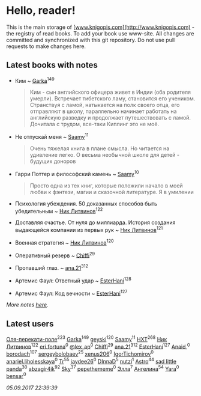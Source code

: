 # Hello, reader!
This is the main storage of [www.knigopis.com](http://www.knigopis.com) - the registry of read books.
To add your book use www-site. All changes are committed and synchronized with this git repository.
Do not use pull requests to make changes here.


## Latest books with notes
* Ким ~ [Garka](users/115/115753719718250012620-google)<sup>149</sup>
    > Ким - сын английского офицера живет в Индии (оба родителя умерли). Встречает тибетского ламу, становится его учеником. Странствуя с ламой, натыкается на полк своего отца, его отправляют в школу, параллельно начинает работать на английскую разведку и продолжает путешествовать с ламой.
    > Дочитала с трудом, все-таки Киплинг это не моё.

* Не отпускай меня ~ [Saamy](users/115/115226508-vkontakte)<sup>11</sup>
    > Очень тяжелая книга в плане смысла. Но читается на удивление легко.
    > О весьма необычной школе для детей - будущих доноров

* Гарри Поттер и философский камень ~ [Saamy](users/115/115226508-vkontakte)<sup>10</sup>
    > Просто одна из тех книг, которые положили начало в моей любви к фэнтези, магии и сказочной литературе.
    > Я в умилении

* Психология убеждения. 50 доказанных способов быть убедительным ~ [Ник Литвинов](users/241/241974816-vkontakte)<sup>122</sup>

* Доставляя счастье. От нуля до миллиарда. История создания выдающейся компании из первых рук ~ [Ник Литвинов](users/241/241974816-vkontakte)<sup>121</sup>

* Военная стратегия ~ [Ник Литвинов](users/241/241974816-vkontakte)<sup>120</sup>

* Оперативный резерв ~ [Chiffi](users/105/105831994080785626680-google)<sup>29</sup>

* Пропавший глаз. ~ [ana.21](users/107/107655526900000657481-google)<sup>312</sup>

* Артемис Фаул: Ответный удар ~ [EsterHani](users/305/30558181-vkontakte)<sup>128</sup>

* Артемис Фаул: Код вечности ~ [EsterHani](users/305/30558181-vkontakte)<sup>127</sup>


_More notes [here](latest_books_with_notes.md)._


## Latest users
[Оля-перекати-поле](users/108/10848515355906827860-mailru)<sup>223</sup> 
[Garka](users/115/115753719718250012620-google)<sup>149</sup> 
[geyski](users/221/221959664-vkontakte)<sup>120</sup> 
[Saamy](users/115/115226508-vkontakte)<sup>11</sup> 
[HXT](users/100/100002563462782-facebook)<sup>268</sup> 
[Ник Литвинов](users/241/241974816-vkontakte)<sup>122</sup> 
[eri.fortuna](users/415/415025882-vkontakte)<sup>0</sup> 
[@lex_ap](users/202/2023503321218070-facebook)<sup>0</sup> 
[Chiffi](users/105/105831994080785626680-google)<sup>29</sup> 
[ana.21](users/107/107655526900000657481-google)<sup>312</sup> 
[EsterHani](users/305/30558181-vkontakte)<sup>127</sup> 
[Anaid ](users/251/251826667-vkontakte)<sup>0</sup> 
[borodach](users/157/15706320-vkontakte)<sup>107</sup> 
[sergeybolobaev](users/379/37918255-vkontakte)<sup>25</sup> 
[xenus206](users/468/4688100-vkontakte)<sup>0</sup> 
[IgorTichomirov](users/431/431531313-vkontakte)<sup>0</sup> 
[anariel.liholesskaya](users/283/283147557-vkontakte)<sup>0</sup> 
[Tr](users/122/12282474-vkontakte)<sup>55</sup> 
[jaydee26](users/383/383251823-vkontakte)<sup>0</sup> 
[DInnaD](users/497/497594403964454-facebook)<sup>5</sup> 
[nutzi](users/197/197654375-vkontakte)<sup>1</sup> 
[Astro](users/282/282662025-vkontakte)<sup>44</sup> 
[sad little panda](users/188/1882525281990290-facebook)<sup>30</sup> 
[abzagir4ik](users/362/3621623-vkontakte)<sup>92</sup> 
[Sky](users/118/118049897850017649660-google)<sup>37</sup> 
[pepethememe](users/524/524405564573977-facebook)<sup>0</sup> 
[Элла](users/100/1002037069862545-facebook)<sup>7</sup> 
[Ангелина](users/837/83788782-vkontakte)<sup>54</sup> 
[Yara](users/115/115029246654538634506-google)<sup>0</sup> 
[bensar](users/147/147803718-vkontakte)<sup>0</sup> 


_05.09.2017 22:39:39_
